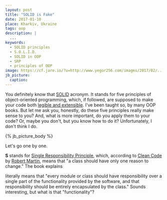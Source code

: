 ```yaml
---
layout: post
title: "SOLID is Fake"
date: 2017-01-10
place: Kharkiv, Ukraine
tags: oop
description: |
  ...
keywords:
  - SOLID principles
  - S.O.L.I.D.
  - SOLID in OOP
  - SRP
  - principles of OOP
image: https://cf.jare.io/?u=http://www.yegor256.com/images/2017/02/...
jb_picture:
  caption:
---
```


You definitely know that [SOLID](https://en.wikipedia.org/wiki/SOLID_%28object-oriented_design%29)
acronym. It stands for five principles
of object-oriented programming, which, if followed, are supposed to
make your code both [legible and extensible](https://en.wikipedia.org/wiki/SOLID_%28object-oriented_design%29).
I've been taught so, by many OOP books. But let me ask you, honestly,
do these five principles really make sense to you? And, what is more important,
do you apply them to your code? Or, maybe you don't, but you know how to do it?
Unfortunately, I don't think I do.

<!--more-->

{% jb_picture_body %}

Let's go one by one.

**S** stands for [Single Responsibility Principle](https://en.wikipedia.org/wiki/Single_responsibility_principle),
which, according to [Clean Code](http://amzn.to/2m7LmaA) by
[Robert Martin](https://en.wikipedia.org/wiki/Robert_Cecil_Martin), means that
"a class should have only one reason to change." The book explains

literally means that "every module or class should have responsibility over a single part
of the functionality provided by the software, and that responsibility should
be entirely encapsulated by the class." Sounds interesting, but what is
that "functionality"?





